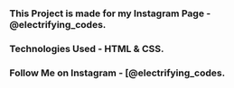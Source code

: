 ### This Project is made for my Instagram Page - @electrifying_codes.

### Technologies Used - HTML & CSS.

### Follow Me on Instagram - [@electrifying_codes.

[instagram]: https://www.instagram.com/electrifying_codes
